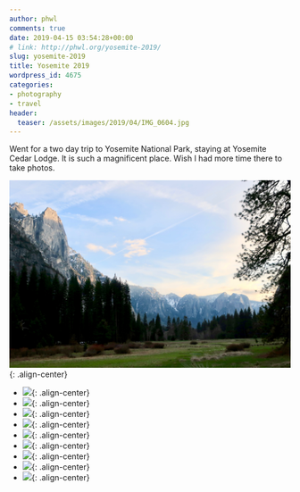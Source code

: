 ```yaml
---
author: phwl
comments: true
date: 2019-04-15 03:54:28+00:00
# link: http://phwl.org/yosemite-2019/
slug: yosemite-2019
title: Yosemite 2019
wordpress_id: 4675
categories:
- photography
- travel
header:
  teaser: /assets/images/2019/04/IMG_0604.jpg
---
```





Went for a two day trip to Yosemite National Park, staying at Yosemite Cedar Lodge. It is such a magnificent place. Wish I had more time there to take photos.





![](/assets/images/2019/04/IMG_0604.jpg){: .align-center}



<!-- more -->





  * ![](/assets/images/2019/04/IMG_0639.jpg){: .align-center}
  * ![](/assets/images/2019/04/IMG_0625.jpg){: .align-center}
  * ![](/assets/images/2019/04/DSCF6051.jpg){: .align-center}
  * ![](/assets/images/2019/04/DSCF6049.jpg){: .align-center}
  * ![](/assets/images/2019/04/DSCF6046.jpg){: .align-center}
  * ![](/assets/images/2019/04/DSCF6045.jpg){: .align-center}
  * ![](/assets/images/2019/04/DSCF6033.jpg){: .align-center}
  * ![](/assets/images/2019/04/DSCF6027.jpg){: .align-center}
  * ![](/assets/images/2019/04/DSCF6007.jpg){: .align-center}


